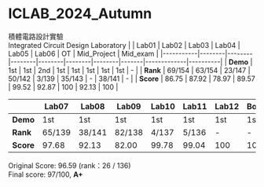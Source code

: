 # ICLAB_2024_Autumn
積體電路設計實驗  
Integrated Circuit Design Laboratory
|           | Lab01  | Lab02  | Lab03  | Lab04  | Lab05  | Lab06  | OT    | Mid_Project | Mid_exam |
|-----------|--------|--------|--------|--------|--------|--------|-------|-------------|----------|
| **Demo**  | 1st    | 1st    | 2nd    | 1st    | 1st    | 1st    | 1st   | 1st         | -        |
| **Rank**  | 69/154 | 63/154 | 23/147 | 50/142 | 3/139  | 35/143 | -     | 38/141      | -        |
| **Score** | 86.75  | 87.92  | 78.97  | 89.57  | 99.52  | 92.87  | 100   | 92.13       | 100      |

|           | Lab07  | Lab08  | Lab09  | Lab10  | Lab11  | Lab12  | Bonus  | Final_Project | Final_exam |
|-----------|--------|--------|--------|--------|--------|--------|--------|---------------|------------|
| **Demo**  | 1st    | 1st    | 1st    | 1st    | 1st    | 1st    | 1st    | 1st           | -          |
| **Rank**  | 65/139 | 38/141 | 82/138 | 4/137  | 5/136  | -      | -      | 50/134        | -          |
| **Score** | 97.68  | 92.13  | 82.00  | 99.78  | 99.04  | 100    | 100    | 89.03         | 89.5       |

Original Score: 96.59 (rank：26 / 136)  
Final score: 97/100, **A+**
